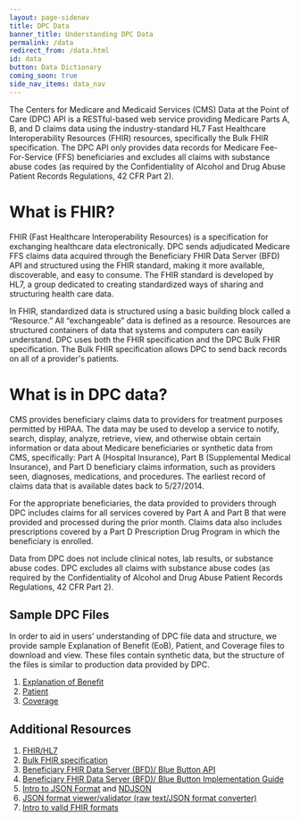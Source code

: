 ```yaml
---
layout: page-sidenav
title: DPC Data
banner_title: Understanding DPC Data
permalink: /data
redirect_from: /data.html
id: data
button: Data Dictionary
coming_soon: true
side_nav_items: data_nav
---
```


The Centers for Medicare and Medicaid Services (CMS) Data at the Point of Care (DPC) API is a RESTful-based web service providing Medicare Parts A, B, and D claims data using the industry-standard HL7 Fast Healthcare Interoperability Resources (FHIR) resources, specifically the Bulk FHIR specification. The DPC API only provides data records for Medicare Fee-For-Service (FFS) beneficiaries and excludes all claims with substance abuse codes (as required by the Confidentiality of Alcohol and Drug Abuse Patient Records Regulations, 42 CFR Part 2).

# What is FHIR?

FHIR (Fast Healthcare Interoperability Resources) is a specification for exchanging healthcare data electronically. DPC sends adjudicated Medicare FFS claims data acquired through the Beneficiary FHIR Data Server (BFD) API and structured using the FHIR standard, making it more available, discoverable, and easy to consume. The FHIR standard is developed by HL7, a group dedicated to creating standardized ways of sharing and structuring health care data.

In FHIR, standardized data is structured using a basic building block called a “Resource.” All “exchangeable” data is defined as a resource. Resources are structured containers of data that systems and computers can easily understand. DPC uses both the FHIR specification and the DPC Bulk FHIR specification. The Bulk FHIR specification allows DPC to send back records on all of a provider's patients.

# What is in DPC data?

CMS provides beneficiary claims data to providers for treatment purposes permitted by HIPAA. The data may be used to develop a service to notify, search, display, analyze, retrieve, view, and otherwise obtain certain information or data about Medicare beneficiaries or synthetic data from CMS, specifically: Part A (Hospital Insurance), Part B (Supplemental Medical Insurance), and Part D beneficiary claims information, such as providers seen, diagnoses, medications, and procedures. The earliest record of claims data that is available dates back to 5/27/2014.

For the appropriate beneficiaries, the data provided to providers through DPC includes claims for all services covered by Part A and Part B that were provided and processed during the prior month. Claims data also includes prescriptions covered by a Part D Prescription Drug Program in which the beneficiary is enrolled.


<div class="ds-c-alert ds-c-alert--warn">
  <div class="ds-c-alert__body">
    <p class="ds-c-alert__text">
      Data from DPC does not  include clinical notes, lab results, or substance abuse codes. DPC excludes all claims with substance abuse codes (as required by the Confidentiality of Alcohol and Drug Abuse Patient Records Regulations, 42 CFR Part 2).
    </p>
  </div>
</div>

## Sample DPC Files 
In order to aid in users' understanding of DPC file data and structure, we provide sample Explanation of Benefit (EoB), Patient, and Coverage files to download and view. These files contain synthetic data, but the structure of the files is similar to production data provided by DPC.

1. [Explanation of Benefit](https://bcda.cms.gov/assets/data/ExplanationOfBenefit.ndjson)
2. [Patient](https://bcda.cms.gov/assets/data/Patient.ndjson)
3. [Coverage](https://bcda.cms.gov/assets/data/Coverage.ndjson)

## Additional Resources

1. [FHIR/HL7](https://www.hl7.org/fhir/)
2. [Bulk FHIR specification](http://build.fhir.org/ig/HL7/VhDir/bulk-data.html)
3. [Beneficiary FHIR Data Server (BFD)/ Blue Button API](https://bluebutton.cms.gov/developers/)
4. [Beneficiary FHIR Data Server (BFD)/ Blue Button Implementation Guide](https://bluebutton.cms.gov/assets/ig/index.html)
5. [Intro to JSON Format](https://www.json.org/json-en.html) and [NDJSON](https://github.com/ndjson/ndjson-spec)
6. [JSON format viewer/validator (raw text/JSON format converter)](https://jsonlint.com/)
7. [Intro to valid FHIR formats](http://hl7.org/fhir/STU3/validation.html)
